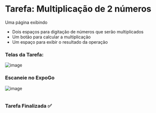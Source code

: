# Tarefa:  Multiplicação de 2 números

Uma página exibindo
  - Dois espaços para digitação de números que serão multiplicados
  - Um botão para calcular a multiplicação
  - Um espaço para exibir o resultado da operação

<h3>Telas da Tarefa:</h3>

![image](https://user-images.githubusercontent.com/51220926/225476094-ea9eb7fa-fd4a-4a2a-ae12-c7a641c22b40.png)

<h3>Escaneie no ExpoGo</h3>

![image](https://user-images.githubusercontent.com/51220926/227735557-50b2cebd-d2a5-4b5e-b9ca-a24f81367404.png)

#
<h3>Tarefa Finalizada ✅</h3>
